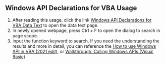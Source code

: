 ## Windows API Declarations for VBA Usage
1. After reading this usage, click the link [Windows API Declarations for VBA Data Text](./Windows-API-Declarations-for-VBA.vba) to open the data text page.
2. In newly opened webpage, press Ctrl + F to open the dialog to search in page scope.
3. Input the function keyword to search. If you need the understanding the results and more in detail, you can reference the [How to use Windows API in VBA (2021 edit)](https://www.aeternusconsulting.com/how-to-use-windows-api-in-vba/), or [Walkthrough: Calling Windows APIs (Visual Basic)](https://learn.microsoft.com/en-us/dotnet/visual-basic/programming-guide/com-interop/walkthrough-calling-windows-apis) .


